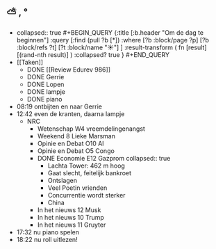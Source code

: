 ## ⛅ , °
- collapsed:: true
  #+BEGIN_QUERY 
  {:title [:b.header "Om de dag te beginnen"]
   :query [:find (pull ?b [*])
     :where 
       [?b :block/page ?p]
       [?b :block/refs ?t]
       [?t :block/name "☀️"]
   ]
   :result-transform ( fn [result] [(rand-nth result)] )
   :collapsed? true
  }
  #+END_QUERY
- [[Taken]]
	- DONE [[Review Edurev 986]]
	- DONE Gerrie
	- DONE Lopen
	- DONE lampje
	- DONE piano
- 08:19 ontbijten en naar Gerrie
- 12:42 even de kranten, daarna lampje
	- NRC
		- Wetenschap W4 vreemdelingenangst
		- Weekend 8 Lieke Marsman
		- Opinie en Debat O10 AI
		- Opinie en Debat O5 Congo
		- DONE Economie E12 Gazprom
		  collapsed:: true
			- Lachta Tower: 462 m hoog
			- Gaat slecht, feitelijk bankroet
			- Ontslagen
			- Veel Poetin vrienden
			- Concurrentie wordt sterker
			- China
		- In het nieuws 12 Musk
		- In het nieuws 10 Trump
		- In het nieuws 11 Gruyter
- 17:32 nu piano spelen
- 18:22 nu roll uitlezen!